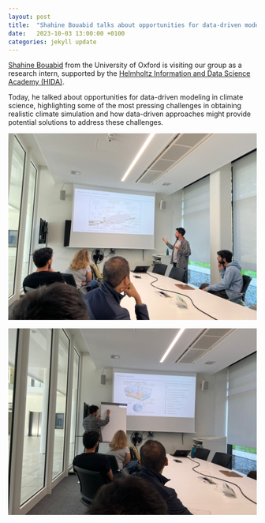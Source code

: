 ```yaml
---
layout: post
title:  "Shahine Bouabid talks about opportunities for data-driven modeling in climate science"
date:   2023-10-03 13:00:00 +0100
categories: jekyll update
---
```

[Shahine Bouabid](https://mashanaslidnyk.github.io/) from the University of Oxford is visiting our group as a research intern, supported by the [Helmholtz Information and Data Science Academy (HIDA)](https://www.helmholtz-hida.de/). 

Today, he talked about opportunities for data-driven modeling in climate science, highlighting some of the most pressing challenges in obtaining realistic climate simulation and how data-driven approaches might provide potential solutions to address these challenges. 

![Shahine talks](/assets/img/posts/shahine-talk-1.jpg)

![Shahine talks](/assets/img/posts/shahine-talk-2.jpg)
